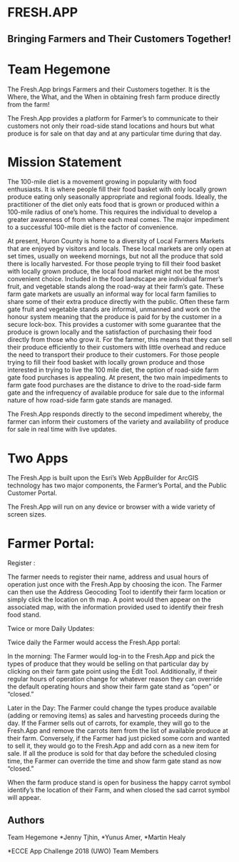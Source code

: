 # FRESH.APP
## Bringing Farmers and Their Customers Together!
# Team Hegemone

The Fresh.App brings Farmers and their Customers together. It is the Where, the What, and the When in obtaining fresh farm produce directly from the farm!

The Fresh.App provides a platform for Farmer’s to communicate to their customers not only their road-side stand locations and hours but what produce is for sale on that day and at any particular time during that day.


# Mission Statement

The 100-mile diet is a movement growing in popularity with food enthusiasts. It is where people fill their food basket with only locally grown produce eating only seasonally appropriate and regional foods. Ideally, the practitioner of the diet only eats food that is grown or produced within a 100-mile radius of one’s home. This requires the individual to develop a greater awareness of from where each meal comes.  The major impediment to a successful 100-mile diet is the factor of convenience.

At present, Huron County is home to a diversity of Local Farmers Markets that are enjoyed by visitors and locals. These local markets are only open at set times, usually on weekend mornings, but not all the produce that sold there is locally harvested. For those people trying to fill their food basket with locally grown produce, the local food market might not be the most convenient choice. 
Included in the food landscape are individual farmer’s fruit, and vegetable stands along the road-way at their farm’s gate. These farm gate markets are usually an informal way for local farm families to share some of their extra produce directly with the public.  Often these farm gate fruit and vegetable stands are informal, unmanned and work on the honour system meaning that the produce is paid for by the customer in a secure lock-box.  This provides a customer with some guarantee that the produce is grown locally and the satisfaction of purchasing their food directly from those who grow it. For the farmer, this means that they can sell their produce efficiently to their customers with little overhead and reduce the need to transport their produce to their customers. For those people trying to fill their food basket with locally grown produce and those interested in trying to live the 100 mile diet, the option of road-side farm gate food purchases is appealing. At present, the two main impediments to farm gate food purchases are the distance to drive to the road-side farm gate and the infrequency of available produce for sale due to the informal nature of how road-side farm gate stands are managed. 

The Fresh.App responds directly to the second impediment whereby, the farmer can inform their customers of the variety and availability of produce for sale in real time with live updates.

# Two Apps
The Fresh.App is built upon the Esri’s Web AppBuilder for ArcGIS technology has two major components, the Farmer’s Portal, and the Public Customer Portal.

The Fresh.App will run on any device or browser with a wide variety of screen sizes.

# Farmer Portal:

Register :

The farmer needs to register their name, address and usual hours of operation just once with the Fresh.App by choosing the   icon. The Farmer can then use the Address Geocoding Tool to identify their farm location or simply click the location on th map. A point would then appear on the associated map, with the information provided used to identify their fresh food stand.

Twice or more Daily Updates:

Twice daily the Farmer would access the Fresh.App portal:

In the morning:  The Farmer would log-in to the Fresh.App and pick the types of produce that they would be selling on that particular day by clicking on their farm gate point using the Edit  Tool. Additionally, if their regular hours of operation change for whatever reason they can override the default operating hours and show their farm gate stand as “open” or “closed.”

Later in the Day:  The Farmer could change the types produce available (adding or removing items) as sales and harvesting proceeds during the day. If the Farmer sells out of carrots, for example, they will go to the Fresh.App and remove the carrots item from the list of available produce at their farm. Conversely, if the Farmer had just picked some corn and wanted to sell it, they would go to the Fresh.App and add corn as a new item for sale. If all the produce is sold for that day before the scheduled closing time, the Farmer can override the time and show farm gate stand as now “closed.”

When the farm produce stand is open for business the   happy carrot symbol identify’s the location of their Farm, and when closed the   sad carrot symbol will appear.



## Authors
Team Hegemone
*Jenny Tjhin,
*Yunus Amer,
*Martin Healy

*ECCE App Challenge 2018 (UWO) Team Members


